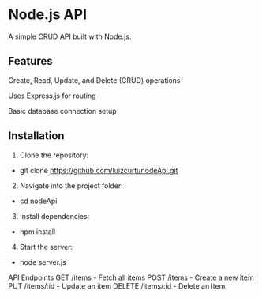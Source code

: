 # Node.js API
A simple CRUD API built with Node.js.

## Features
Create, Read, Update, and Delete (CRUD) operations

Uses Express.js for routing

Basic database connection setup

## Installation

1. Clone the repository:
* git clone https://github.com/luizcurti/nodeApi.git

2. Navigate into the project folder:
* cd nodeApi

3. Install dependencies:
* npm install

4. Start the server:
* node server.js

API Endpoints
GET /items - Fetch all items
POST /items - Create a new item
PUT /items/:id - Update an item
DELETE /items/:id - Delete an item